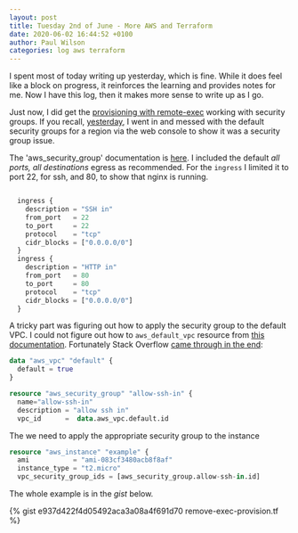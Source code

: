 ```yaml
---
layout: post
title: Tuesday 2nd of June - More AWS and Terraform
date: 2020-06-02 16:44:52 +0100
author: Paul Wilson
categories: log aws terraform
---
```


I spent most of today writing up yesterday, which is fine. While it does feel like a block on progress, it reinforces the learning and provides notes for me. Now I have this log, then it makes more sense to write up as I go.

Just now, I did get the [provisioning with remote-exec](https://learn.hashicorp.com/terraform/getting-started/provision#defining-a-provisioner) working with security groups. If you recall, [yesterday](http://localhost:4000/log/2020/06/02/what-happened-on-monday-1st-of-june.html), I went in and messed with the default security groups for a region via the web console to show it was a security group issue.

The 'aws_security_group' documentation is [here](https://www.terraform.io/docs/providers/aws/r/security_group.html). I included the default _all ports, all destinations_ egress as recommended. For the `ingress` I limited it to port 22, for ssh, and 80, to show that nginx is running.

```terraform

  ingress {
    description = "SSH in"
    from_port   = 22
    to_port     = 22
    protocol    = "tcp"
    cidr_blocks = ["0.0.0.0/0"]
  }
  ingress {
    description = "HTTP in"
    from_port   = 80
    to_port     = 80
    protocol    = "tcp"
    cidr_blocks = ["0.0.0.0/0"]
  }
```

A tricky part was figuring out how to apply the security group to the default VPC. I could not figure out how to  `aws_default_vpc` resource from [this documentation](https://www.terraform.io/docs/providers/aws/r/default_vpc.html). Fortunately Stack Overflow [came through in the end](https://stackoverflow.com/questions/60619873/how-to-get-the-default-vpc-id-with-terraform):

```terraform
data "aws_vpc" "default" {
  default = true
} 

resource "aws_security_group" "allow-ssh-in" {
  name="allow-ssh-in"
  description = "allow ssh in"
  vpc_id      =  data.aws_vpc.default.id
```

The we need to apply the appropriate security group to the instance

```terraform
resource "aws_instance" "example" {
  ami           = "ami-083cf3480acb8f8af"
  instance_type = "t2.micro"
  vpc_security_group_ids = [aws_security_group.allow-ssh-in.id]
```

The whole example is in the _gist_ below.


{% gist e937d422f4d05492aca3a08a4f691d70 remove-exec-provision.tf %}